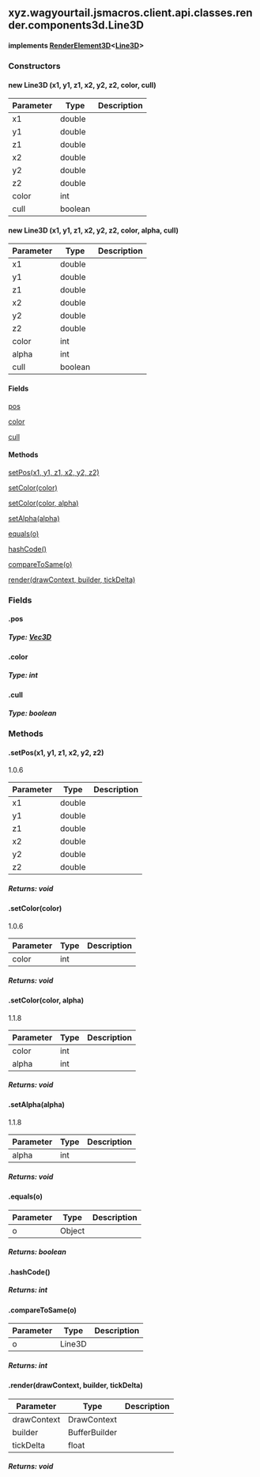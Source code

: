 

xyz.wagyourtail.jsmacros.client.api.classes.render.components3d.Line3D
----------------------------------------------------------------------

#### implements [RenderElement3D](1.9.2/xyz/wagyourtail/jsmacros/client/api/classes/render/components3d/RenderElement3D.html)<[Line3D](#)>

### Constructors

#### new Line3D (x1, y1, z1, x2, y2, z2, color, cull)

| Parameter | Type | Description |
|---|---|---|
| x1 | double |  |
| y1 | double |  |
| z1 | double |  |
| x2 | double |  |
| y2 | double |  |
| z2 | double |  |
| color | int |  |
| cull | boolean |  |


#### new Line3D (x1, y1, z1, x2, y2, z2, color, alpha, cull)

| Parameter | Type | Description |
|---|---|---|
| x1 | double |  |
| y1 | double |  |
| z1 | double |  |
| x2 | double |  |
| y2 | double |  |
| z2 | double |  |
| color | int |  |
| alpha | int |  |
| cull | boolean |  |



#### Fields

[pos](#pos)


[color](1.9.2/)


[cull](1.9.2/)



#### Methods

[setPos(x1, y1, z1, x2, y2, z2)](#setPos-double-double-double-double-double-double-)


[setColor(color)](#setColor-int-)


[setColor(color, alpha)](#setColor-int-int-)


[setAlpha(alpha)](#setAlpha-int-)


[equals(o)](#equals-Object-)


[hashCode()](#hashCode-)


[compareToSame(o)](#compareToSame-Line3D-)


[render(drawContext, builder, tickDelta)](#render-DrawContext-BufferBuilder-float-)



### Fields

#### .pos


##### Type: [Vec3D](1.9.2/xyz/wagyourtail/jsmacros/client/api/classes/math/Vec3D.html)



#### .color


##### Type: int



#### .cull


##### Type: boolean



### Methods

#### .setPos(x1, y1, z1, x2, y2, z2)

1.0.6

| Parameter | Type | Description |
|---|---|---|
| x1 | double |  |
| y1 | double |  |
| z1 | double |  |
| x2 | double |  |
| y2 | double |  |
| z2 | double |  |

##### Returns: void



#### .setColor(color)

1.0.6

| Parameter | Type | Description |
|---|---|---|
| color | int |  |

##### Returns: void



#### .setColor(color, alpha)

1.1.8

| Parameter | Type | Description |
|---|---|---|
| color | int |  |
| alpha | int |  |

##### Returns: void



#### .setAlpha(alpha)

1.1.8

| Parameter | Type | Description |
|---|---|---|
| alpha | int |  |

##### Returns: void



#### .equals(o)

| Parameter | Type | Description |
|---|---|---|
| o | Object |  |

##### Returns: boolean



#### .hashCode()


##### Returns: int



#### .compareToSame(o)

| Parameter | Type | Description |
|---|---|---|
| o | Line3D |  |

##### Returns: int



#### .render(drawContext, builder, tickDelta)

| Parameter | Type | Description |
|---|---|---|
| drawContext | DrawContext |  |
| builder | BufferBuilder |  |
| tickDelta | float |  |

##### Returns: void




